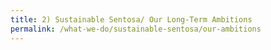 ```yaml
---
title: 2) Sustainable Sentosa/ Our Long-Term Ambitions
permalink: /what-we-do/sustainable-sentosa/our-ambitions
---
```





